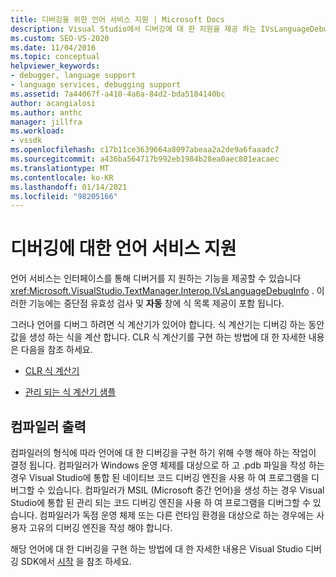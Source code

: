 ```yaml
---
title: 디버깅을 위한 언어 서비스 지원 | Microsoft Docs
description: Visual Studio에서 디버깅에 대 한 지원을 제공 하는 IVsLanguageDebugInfo 인터페이스의 언어 서비스 기능에 대해 알아봅니다.
ms.custom: SEO-VS-2020
ms.date: 11/04/2016
ms.topic: conceptual
helpviewer_keywords:
- debugger, language support
- language services, debugging support
ms.assetid: 7a44067f-a410-4a6a-84d2-bda5184140bc
author: acangialosi
ms.author: anthc
manager: jillfra
ms.workload:
- vssdk
ms.openlocfilehash: c17b11ce3639664a8097abeaa2a2de9a6faaadc7
ms.sourcegitcommit: a436ba564717b992eb1984b28ea0aec801eacaec
ms.translationtype: MT
ms.contentlocale: ko-KR
ms.lasthandoff: 01/14/2021
ms.locfileid: "98205166"
---
```

# <a name="language-service-support-for-debugging"></a>디버깅에 대한 언어 서비스 지원
언어 서비스는 인터페이스를 통해 디버거를 지 원하는 기능을 제공할 수 있습니다 <xref:Microsoft.VisualStudio.TextManager.Interop.IVsLanguageDebugInfo> . 이러한 기능에는 중단점 유효성 검사 및 **자동** 창에 식 목록 제공이 포함 됩니다.

 그러나 언어를 디버그 하려면 식 계산기가 있어야 합니다. 식 계산기는 디버깅 하는 동안 값을 생성 하는 식을 계산 합니다. CLR 식 계산기를 구현 하는 방법에 대 한 자세한 내용은 다음을 참조 하세요.

- [CLR 식 계산기](https://github.com/Microsoft/ConcordExtensibilitySamples/wiki/CLR-Expression-Evaluators)

- [관리 되는 식 계산기 샘플](https://github.com/Microsoft/ConcordExtensibilitySamples/wiki/Managed-Expression-Evaluator-Sample)

## <a name="compiler-output"></a>컴파일러 출력
 컴파일러의 형식에 따라 언어에 대 한 디버깅을 구현 하기 위해 수행 해야 하는 작업이 결정 됩니다. 컴파일러가 Windows 운영 체제를 대상으로 하 고 .pdb 파일을 작성 하는 경우 Visual Studio에 통합 된 네이티브 코드 디버깅 엔진을 사용 하 여 프로그램을 디버그할 수 있습니다. 컴파일러가 MSIL (Microsoft 중간 언어)을 생성 하는 경우 Visual Studio에 통합 된 관리 되는 코드 디버깅 엔진을 사용 하 여 프로그램을 디버그할 수 있습니다. 컴파일러가 독점 운영 체제 또는 다른 런타임 환경을 대상으로 하는 경우에는 사용자 고유의 디버깅 엔진을 작성 해야 합니다.

 해당 언어에 대 한 디버깅을 구현 하는 방법에 대 한 자세한 내용은 Visual Studio 디버깅 SDK에서 [시작](../../extensibility/debugger/getting-started-with-debugger-extensibility.md) 을 참조 하세요.
